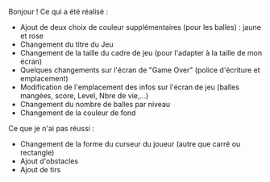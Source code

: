 Bonjour ! 
Ce qui a été réalisé : 

* Ajout de deux choix de couleur supplémentaires (pour les balles) : jaune et rose
* Changement du titre du Jeu
* Changement de la taille du cadre de jeu (pour l'adapter à la taille de mon écran)
* Quelques changements sur l'écran de "Game Over" (police d'écriture et emplacement) 
* Modification de l'emplacement des infos sur l'écran de jeu (balles mangées, score, Level, Nbre de vie,...)
* Changement du nombre de balles par niveau
* Changement de la couleur de fond

Ce que je n'ai pas réussi : 
* Changement de la forme du curseur du joueur (autre que carré ou rectangle)
* Ajout d'obstacles
* Ajout de tirs
